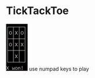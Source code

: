# TickTackToe

![game image](https://github.com/TheBlubb14/TickTackToe/raw/master/img1.png)
use numpad keys to play

